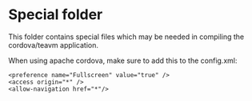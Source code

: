 # Special folder
This folder contains special files which may be needed in compiling the cordova/teavm application.

When using apache cordova, make sure to add this to the config.xml:  

``` 
<preference name="Fullscreen" value="true" />
<access origin="*" />
<allow-navigation href="*"/>
```